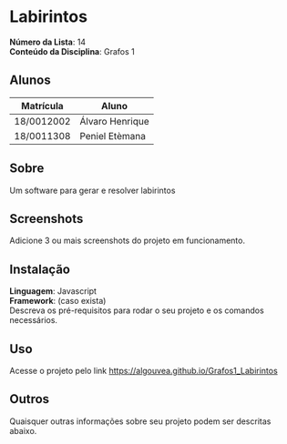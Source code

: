 # Labirintos

**Número da Lista**: 14<br>
**Conteúdo da Disciplina**: Grafos 1<br>

## Alunos
|Matrícula | Aluno |
| -- | -- |
| 18/0012002  |  Álvaro Henrique|
| 18/0011308  |  Peniel Etèmana |

## Sobre 
 Um software para gerar e resolver labirintos 

## Screenshots
Adicione 3 ou mais screenshots do projeto em funcionamento.

## Instalação 
**Linguagem**: Javascript<br>
**Framework**: (caso exista)<br>
Descreva os pré-requisitos para rodar o seu projeto e os comandos necessários.

## Uso 
Acesse o projeto pelo link https://algouvea.github.io/Grafos1_Labirintos

## Outros 
Quaisquer outras informações sobre seu projeto podem ser descritas abaixo.




